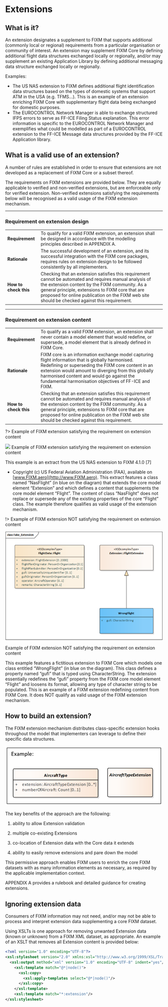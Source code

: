 # Extensions

## What is it?

An extension designates a supplement to FIXM that supports additional
(commonly local or regional) requirements from a particular organisation
or community of interest. An extension may supplement FIXM Core by
defining additional flight data structures exchanged locally or
regionally, and/or may supplement an existing Application Library by
defining additional messaging data structure exchanged locally or
regionally.

Examples:

- The US NAS extension to FIXM defines additional flight identification data structures based on the types of domestic systems that support ATM in the USA (e.g. TFMS...). This is an example of an extension enriching FIXM Core with supplementary flight data being exchanged for domestic purposes.
- The EUROCONTROL Network Manager is able to exchange structured IFPS errors to serve as FF-ICE Filing Status explanation. This error information is specific to the EUROCONTROL Network Manager and exemplifies what could be modelled as part of a EUROCONTROL extension to the FF-ICE Message data structures provided by the FF-ICE Application library.

## What is a valid use of an extension?

A number of rules are established in order to ensure that extensions are
not developed as a replacement of FIXM Core or a subset thereof.

The requirements on FIXM extensions are provided below. They are equally
applicable to verified and non-verified extensions, but are enforceable
only for verified extension. Non-verified extensions satisfying the
requirements below will be recognised as a valid usage of the FIXM
extension mechanism.

-----

### Requirement on extension design

| | | |
|-|-|-|
| **Requirement**       | To qualify for a valid FIXM extension, an extension shall be designed in accordance with the modelling principles described in APPENDIX A.|
| **Rationale**         | The successful development of an extension, and its successful integration with the FIXM core packages, requires rules on extension design to be followed consistently by all implementers.|
| **How to check this** | Checking that an extension satisfies this requirement cannot be automated and requires manual analysis of the extension content by the FIXM community. As a general principle, extensions to FIXM core that are proposed for online publication on the FIXM web site should be checked against this requirement. |


-----

### Requirement on extension content

| | | |
|-|-|-|
| **Requirement**       | To qualify as a valid FIXM extension, an extension shall never contain a model element that would redefine, or supersede, a model element that is already defined in FIXM Core.|
| **Rationale**         | FIXM core is an information exchange model capturing flight information that is globally harmonised. Redefining or superseding the FIXM core content in an extension would amount to diverging from this globally harmonised content and would go against the fundamental harmonisation objectives of FF-ICE and FIXM. |
| **How to check this** | Checking that an extension satisfies this requirement cannot be automated and requires manual analysis of the extension content by the FIXM community. As a general principle, extensions to FIXM core that are proposed for online publication on the FIXM web site should be checked against this requirement.       |

?> Example of FIXM extension satisfying the requirement on extension
content

<img src=".//media/image8.emf"/>
Example of FIXM extension satisfying the requirement on extension content

This example is an extract from the US NAS extension to FIXM 4.1.0 \[7\]
- Copyright (c) US Federal Aviation Administration (FAA), available on
[www.FIXM.aero](http://www.FIXM.aero). This extract features a class
named “NasFlight” (in blue on the diagram) that extends the core model
element “Extension” and which defines a content that supplements the
core model element “Flight”. The content of class “NasFlight” does not
replace or supersede any of the existing properties of the core “Flight”
class. The example therefore qualifies as valid usage of the extension
mechanism.

!> Example of FIXM extension NOT satisfying the requirement on extension
content

<img src=".//media/general-guidance-extensions-02.png"/>

Example of FIXM extension NOT satisfying the requirement on extension content

This example features a fictitious extension to FIXM Core which models
one class entitled “WrongFlight” (in blue on the diagram). This class
defines a property named “gufi” that is typed using CharacterString. The
extension essentially redefines the “gufi” property from the FIXM core
model element “Flight” and loosens its format, allowing any type of
character string to be populated. This is an example of a FIXM extension
redefining content from FIXM Core. It does NOT qualify as valid usage of
the FIXM extension mechanism.

## How to build an extension?

The FIXM extension mechanism distributes class-specific extension hooks
throughout the model that implementers can leverage to define their
specific data structures.

<img src=".//media/general-guidance-extensions-03.png"/>

The key benefits of the approach are the following:

1.  ability to allow Extension validation

2.  multiple co-existing Extensions

3.  co-location of Extension data with the Core data it extends

4.  ability to easily remove extensions and pare down the model

This permissive approach enables FIXM users to enrich the core FIXM
datasets with as many information elements as necessary, as required by
the applicable implementation context.

APPENDIX A provides a rulebook and detailed guidance for creating
extensions.

## Ignoring extension data

Consumers of FIXM information may not need, and/or may not be able to
process and interpret extension data supplementing a core FIXM dataset.

Using XSLTs is one approach for removing unwanted Extension data (known
or unknown) from a FIXM XML dataset, as appropriate. An example of an
XSLT that removes all Extension content is provided below:

```xml
<?xml version="1.0" encoding="UTF-8"?>
<xsl:stylesheet version="2.0" xmlns:xsl="http://www.w3.org/1999/XSL/Transform">
  <xsl:output method="xml" version="1.0" encoding="UTF-8" indent="yes"/>
    <xsl:template match="@*|node()">
      <xsl:copy>
        <xsl:apply-templates select="@*|node()"/>
      </xsl:copy>
    </xsl:template>
    <xsl:template match="*:extension"/>
</xsl:stylesheet>
```
